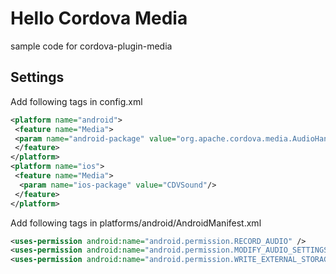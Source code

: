 #  Hello Cordova Media
sample code for cordova-plugin-media

## Settings
 Add following tags in config.xml  
 ```xml
 <platform name="android">  
  <feature name="Media">  
  <param name="android-package" value="org.apache.cordova.media.AudioHandler"/>  
  </feature>  
 </platform>  
 <platform name="ios">  
  <feature name="Media">  
   <param name="ios-package" value="CDVSound"/>  
  </feature>  
 </platform>  
 ```
 Add following tags in platforms/android/AndroidManifest.xml  
 ```xml
 <uses-permission android:name="android.permission.RECORD_AUDIO" />  
 <uses-permission android:name="android.permission.MODIFY_AUDIO_SETTINGS" />  
 <uses-permission android:name="android.permission.WRITE_EXTERNAL_STORAGE" />  
 ```




